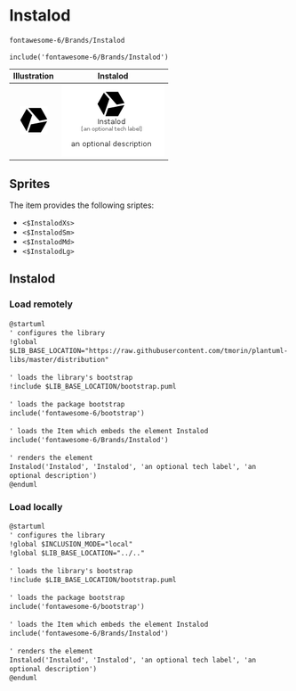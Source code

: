 # Instalod


```text
fontawesome-6/Brands/Instalod
```

```text
include('fontawesome-6/Brands/Instalod')
```



| Illustration | Instalod |
| :---: | :---: |
| ![illustration for Illustration](../../fontawesome-6/Brands/Instalod.png) | ![illustration for Instalod](../../fontawesome-6/Brands/Instalod.Local.png) |



## Sprites
The item provides the following sriptes:

- `<$InstalodXs>`
- `<$InstalodSm>`
- `<$InstalodMd>`
- `<$InstalodLg>`





## Instalod

### Load remotely
```plantuml
@startuml
' configures the library
!global $LIB_BASE_LOCATION="https://raw.githubusercontent.com/tmorin/plantuml-libs/master/distribution"

' loads the library's bootstrap
!include $LIB_BASE_LOCATION/bootstrap.puml

' loads the package bootstrap
include('fontawesome-6/bootstrap')

' loads the Item which embeds the element Instalod
include('fontawesome-6/Brands/Instalod')

' renders the element
Instalod('Instalod', 'Instalod', 'an optional tech label', 'an optional description')
@enduml
```

### Load locally
```plantuml
@startuml
' configures the library
!global $INCLUSION_MODE="local"
!global $LIB_BASE_LOCATION="../.."

' loads the library's bootstrap
!include $LIB_BASE_LOCATION/bootstrap.puml

' loads the package bootstrap
include('fontawesome-6/bootstrap')

' loads the Item which embeds the element Instalod
include('fontawesome-6/Brands/Instalod')

' renders the element
Instalod('Instalod', 'Instalod', 'an optional tech label', 'an optional description')
@enduml
```

